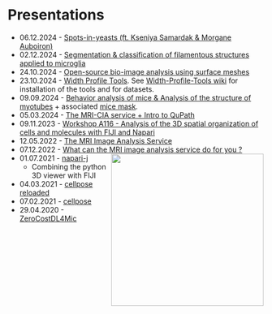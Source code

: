 # Presentations
* 06.12.2024 - [Spots-in-yeasts (ft. Kseniya Samardak & Morgane Auboiron)](https://github.com/MontpellierRessourcesImagerie/presentations/releases/download/v1.5/MRI-day.spots-in-yeasts.pdf)
* 02.12.2024 - [Segmentation & classification of filamentous structures applied to microglia](https://github.com/MontpellierRessourcesImagerie/presentations/releases/download/v1.5/diapos-crbm.pdf)
* 24.10.2024 - [Open-source bio-image analysis using surface meshes](https://github.com/MontpellierRessourcesImagerie/presentations/releases/download/v1.4/diapos-i2k-2024.pdf)
* 23.10.2024 - [Width Profile Tools](https://github.com/user-attachments/files/17482261/i2k2024-width-profile-tools.pdf). See [Width-Profile-Tools wiki](https://github.com/MontpellierRessourcesImagerie/imagej_macros_and_scripts/wiki/Width-Profile-Tools) for installation of the tools and for datasets.
* 09.09.2024 - [Behavior analysis of mice & Analysis of the structure of myotubes](https://github.com/MontpellierRessourcesImagerie/presentations/releases/download/v1.3/Presentation-INRAe.pdf) + associated [mice mask](https://github.com/MontpellierRessourcesImagerie/presentations/releases/download/v1.3/clip-mask-mice.mp4).
* 05.03.2024 - [The MRI-CIA service + Intro to QuPath](https://github.com/MontpellierRessourcesImagerie/presentations/releases/download/v1.2/Presentation.IRCM.final.pdf)
* 09.11.2023 - [Workshop A116 - Analysis of the 3D spatial organization of cells and molecules with FIJI and Napari](https://github.com/MontpellierRessourcesImagerie/point-pattern-analysis/wiki)
* 12.05.2022 - [The MRI Image Analysis Service](https://github.com/MontpellierRessourcesImagerie/presentations/releases/download/v1.1/presentation.pdf)
* 07.12.2022 - [What can the MRI image analysis service
do for you ?](https://github.com/MontpellierRessourcesImagerie/presentations/releases/download/v1.0/mri-ia-service-inm.pdf)
<img src="https://github.com/MontpellierRessourcesImagerie/presentations/releases/download/v1.0/ani.gif/" align='right' width=300/><br>
* 01.07.2021 - [napari-j](https://montpellierressourcesimagerie.github.io/presentations/naparij/naparij.revealjs.htm)
    * Combining the python 3D viewer with FIJI
* 04.03.2021 - [cellpose reloaded](https://montpellierressourcesimagerie.github.io/presentations/cellpose_reloaded/cellpose_reloaded.revealjs.htm#/cellpose-reloaded)
* 07.02.2021 - [cellpose](https://montpellierressourcesimagerie.github.io/presentations/cellpose/cellpose_report.revealjs.htm#/cellpose)
* 29.04.2020 - [ZeroCostDL4Mic](https://montpellierressourcesimagerie.github.io/presentations/zerocostdl4mic/ZeroCostDL4Mic-exp01.revealjs.htm)

